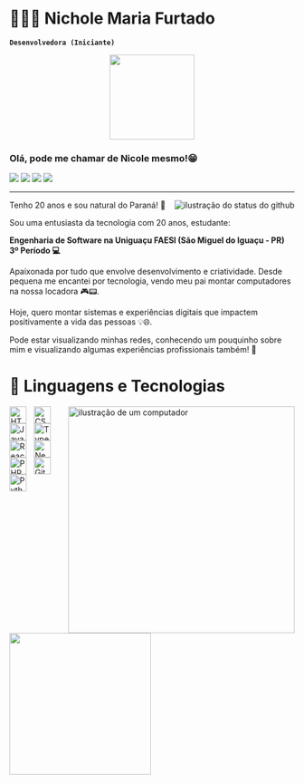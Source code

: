 # 👩🏼‍💻 Nichole Maria Furtado

**`Desenvolvedora (Iniciante)`**
<div align="center">
  <img src="https://media.giphy.com/media/QssGEmpkyEOhBCb7e1/giphy.gif" width="150px">
</div>


### Olá, pode me chamar de Nicole mesmo!😁

<div> 
  <a href="https://www.linkedin.com/in/nichole-furtado/" target="_blank"><img src="https://img.shields.io/badge/-LinkedIn-%230077B5?style=for-the-badge&logo=linkedin&logoColor=white" target="_blank"></a> 
   <a href = "mailto:nicholefurtado7@gmail.com"><img src="https://img.shields.io/badge/-Gmail-%23333?style=for-the-badge&logo=gmail&logoColor=white" target="_blank"></a>
  <a href="https://www.instagram.com/nichole.furtado/" target="_blank"><img src="https://img.shields.io/badge/-Instagram-%23E4405F?style=for-the-badge&logo=instagram&logoColor=white" target="_blank"></a>
 <a href="https://discord.com/channels/@me/1311102678587281509" target="_blank"><img src="https://img.shields.io/badge/Discord-7289DA?style=for-the-badge&logo=discord&logoColor=white" target="_blank"></a>

---

<img align='right' src="https://github-readme-stats.vercel.app/api?username=Nichole-Furtado&locale=pt-br&show_icons=true&title_color=783c00&text_color=af552e&icon_color=783c00&bg_color=f8efd4&cache_seconds=2300" alt="ilustração do status do github">

 Tenho 20 anos e sou natural do Paraná! 🧉

Sou uma entusiasta da tecnologia com 20 anos, estudante:

**Engenharia de Software na Uniguaçu FAESI (São Miguel do Iguaçu - PR) 3º Período 💻**

Apaixonada por tudo que envolve desenvolvimento e criatividade. Desde pequena me encantei por tecnologia, vendo meu pai montar computadores na nossa locadora 🎮📟. 

Hoje, quero montar sistemas e experiências digitais que impactem positivamente a vida das pessoas 💡🌐.

 Pode estar visualizando minhas redes, conhecendo um pouquinho sobre mim e visualizando algumas experiências profissionais também! 🚀

# 🤖 Linguagens e Tecnologias

<img src="https://raw.githubusercontent.com/MicaelliMedeiros/micaellimedeiros/master/image/computer-illustration.png" alt="ilustração de um computador" min-width="400px" max-width="400px" width="400px" align="right">
<img 
    align="left" 
    alt="HTML"
    title="HTML" 
    width="30px" 
    style="padding-right: 10px;" 
    src="https://cdn.jsdelivr.net/gh/devicons/devicon@latest/icons/html5/html5-original.svg" 
/>
<img 
    align="left" 
    alt="CSS" 
    title="CSS"
    width="30px" 
    style="padding-right: 10px;" 
    src="https://cdn.jsdelivr.net/gh/devicons/devicon@latest/icons/css3/css3-original.svg" 
/>
<img 
    align="left" 
    alt="JavaScript" 
    title="JavaScript"
    width="30px" 
    style="padding-right: 10px;" 
    src="https://cdn.jsdelivr.net/gh/devicons/devicon@latest/icons/javascript/javascript-original.svg" 
/>
<img 
    align="left" 
    alt="TypeScript"
    title="TypeScript" 
    width="30px" 
    style="padding-right: 10px;" 
    src="https://cdn.jsdelivr.net/gh/devicons/devicon@latest/icons/typescript/typescript-original.svg" 
/>
<img 
    align="left" 
    alt="React"
    title="React" 
    width="30px" 
    style="padding-right: 10px;" 
    src="https://cdn.jsdelivr.net/gh/devicons/devicon@latest/icons/react/react-original.svg" 
/>
<img 
    align="left" 
    alt="Next.js" 
    title="Next.js"
    width="30px" 
    style="padding-right: 10px;" 
    src="https://cdn.jsdelivr.net/gh/devicons/devicon@latest/icons/nextjs/nextjs-original.svg" 
/> 
<img 
    align="left" 
    alt="PHP" 
    title="PHP"
    width="30px" 
    style="padding-right: 10px;" 
    src="https://cdn.jsdelivr.net/gh/devicons/devicon@latest/icons/php/php-original.svg" 
/>
<img 
    align="left" 
    alt="Git" 
    title="Git"
    width="30px" 
    style="padding-right: 10px;" 
    src="https://cdn.jsdelivr.net/gh/devicons/devicon@latest/icons/git/git-original.svg" 
/>
<img 
    align="left" 
    alt="Python" 
    title="Python"
    width="30px" 
    style="padding-right: 10px;" 
    src="https://cdn.jsdelivr.net/gh/devicons/devicon@latest/icons/python/python-original.svg"









<div align="center">
  <img height="250em" src="https://github-readme-stats.vercel.app/api/top-langs/?username=Nichole-Furtado&locale=pt-br&show_icons=true&title_color=783c00&text_color=af552e&icon_color=783c00&bg_color=f8efd4&cache_seconds=2300"/>
</div>
